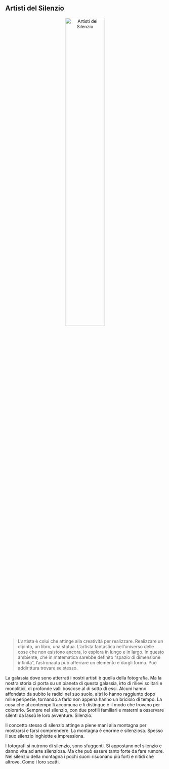 ## Artisti del Silenzio

<p align="center">
    <img width="50%" src="../EL_05356.webp" alt="Artisti del Silenzio"/>
</p>

> L’artista è colui che attinge alla creatività per realizzare. Realizzare un dipinto, un libro, una statua. L’artista fantastica nell’universo delle cose che non esistono ancora, lo esplora in lungo e in largo. In questo ambiente, che in matematica sarebbe definito “spazio di dimensione infinita”, l’astronauta può afferrare un elemento e dargli forma. Può addirittura trovare se stesso. 

La galassia dove sono atterrati i nostri artisti è quella della fotografia. Ma la nostra storia ci porta su un pianeta di questa galassia, irto di rilievi solitari e monolitici, di profonde valli boscose al di sotto di essi. Alcuni hanno affondato da subito le radici nel suo suolo, altri lo hanno raggiunto dopo mille peripezie, tornando a farlo non appena hanno un briciolo di tempo. La cosa che al contempo li accomuna e li distingue è il modo che trovano per colorarlo. Sempre nel silenzio, con due profili familiari e materni a osservare silenti da lassù le loro avventure. 
Silenzio. 

Il concetto stesso di silenzio attinge a piene mani alla montagna per mostrarsi e farsi comprendere. La montagna è enorme e silenziosa. Spesso il suo silenzio inghiotte e impressiona. 

I fotografi si nutrono di silenzio, sono sfuggenti. Si appostano nel silenzio e danno vita ad arte silenziosa. Ma che può essere tanto forte da fare rumore. Nel silenzio della montagna i pochi suoni risuonano più forti e nitidi che altrove. Come i loro scatti.


